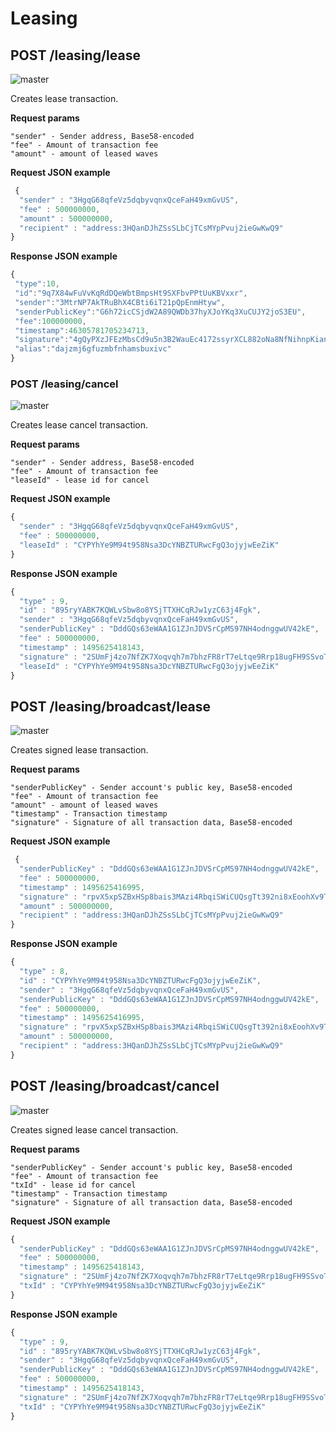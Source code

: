# Leasing

## POST /leasing/lease
![master](https://img.shields.io/badge/MAINNET-available-4bc51d.svg)

Creates lease transaction.

**Request params**

```
"sender" - Sender address, Base58-encoded
"fee" - Amount of transaction fee
"amount" - amount of leased waves
```

**Request JSON example**

```js
 {
  "sender" : "3HgqG68qfeVz5dqbyvqnxQceFaH49xmGvUS",
  "fee" : 500000000,
  "amount" : 500000000,
  "recipient" : "address:3HQanDJhZSsSLbCjTCsMYpPvuj2ieGwKwQ9"
}
```

**Response JSON example**

```js
{
 "type":10,
 "id":"9q7X84wFuVvKqRdDQeWbtBmpsHt9SXFbvPPtUuKBVxxr",
 "sender":"3MtrNP7AkTRuBhX4CBti6iT21pQpEnmHtyw",
 "senderPublicKey":"G6h72icCSjdW2A89QWDb37hyXJoYKq3XuCUJY2joS3EU",
 "fee":100000000,
 "timestamp":46305781705234713,
 "signature":"4gQyPXzJFEzMbsCd9u5n3B2WauEc4172ssyrXCL882oNa8NfNihnpKianHXrHWnZs1RzDLbQ9rcRYnSqxKWfEPJG",
 "alias":"dajzmj6gfuzmbfnhamsbuxivc"
}
```

### POST /leasing/cancel
![master](https://img.shields.io/badge/MAINNET-available-4bc51d.svg)

Creates lease cancel transaction.

**Request params**

```
"sender" - Sender address, Base58-encoded
"fee" - Amount of transaction fee
"leaseId" - lease id for cancel
```

**Request JSON example**

```js
{
  "sender" : "3HgqG68qfeVz5dqbyvqnxQceFaH49xmGvUS",
  "fee" : 500000000,
  "leaseId" : "CYPYhYe9M94t958Nsa3DcYNBZTURwcFgQ3ojyjwEeZiK"
}
```

**Response JSON example**

```js
{
  "type" : 9,
  "id" : "895ryYABK7KQWLvSbw8o8YSjTTXHCqRJw1yzC63j4Fgk",
  "sender" : "3HgqG68qfeVz5dqbyvqnxQceFaH49xmGvUS",
  "senderPublicKey" : "DddGQs63eWAA1G1ZJnJDVSrCpMS97NH4odnggwUV42kE",
  "fee" : 500000000,
  "timestamp" : 1495625418143,
  "signature" : "2SUmFj4zo7NfZK7Xoqvqh7m7bhzFR8rT7eLtqe9Rrp18ugFH9SSvoTx1BtekWhU7PN1uLrnQCpJdS8JhmcBAjmb9",
  "leaseId" : "CYPYhYe9M94t958Nsa3DcYNBZTURwcFgQ3ojyjwEeZiK"
}
```

## POST /leasing/broadcast/lease
![master](https://img.shields.io/badge/MAINNET-available-4bc51d.svg)





Creates signed lease transaction.

**Request params**

```
"senderPublicKey" - Sender account's public key, Base58-encoded
"fee" - Amount of transaction fee
"amount" - amount of leased waves
"timestamp" - Transaction timestamp
"signature" - Signature of all transaction data, Base58-encoded
```

**Request JSON example**

```js
 {
  "senderPublicKey" : "DddGQs63eWAA1G1ZJnJDVSrCpMS97NH4odnggwUV42kE",
  "fee" : 500000000,
  "timestamp" : 1495625416995,
  "signature" : "rpvX5xpSZBxHSp8bais3MAzi4RbqiSWiCUQsgTt392ni8xEoohXv9TaHNYcXG4AsYNs8iUi8jQ5kLNokZiYDV1f",
  "amount" : 500000000,
  "recipient" : "address:3HQanDJhZSsSLbCjTCsMYpPvuj2ieGwKwQ9"
}
```

**Response JSON example**

```js
{
  "type" : 8,
  "id" : "CYPYhYe9M94t958Nsa3DcYNBZTURwcFgQ3ojyjwEeZiK",
  "sender" : "3HgqG68qfeVz5dqbyvqnxQceFaH49xmGvUS",
  "senderPublicKey" : "DddGQs63eWAA1G1ZJnJDVSrCpMS97NH4odnggwUV42kE",
  "fee" : 500000000,
  "timestamp" : 1495625416995,
  "signature" : "rpvX5xpSZBxHSp8bais3MAzi4RbqiSWiCUQsgTt392ni8xEoohXv9TaHNYcXG4AsYNs8iUi8jQ5kLNokZiYDV1f",
  "amount" : 500000000,
  "recipient" : "address:3HQanDJhZSsSLbCjTCsMYpPvuj2ieGwKwQ9"
}
```

## POST /leasing/broadcast/cancel
![master](https://img.shields.io/badge/MAINNET-available-4bc51d.svg)

Creates signed lease cancel transaction.

**Request params**

```
"senderPublicKey" - Sender account's public key, Base58-encoded
"fee" - Amount of transaction fee
"txId" - lease id for cancel
"timestamp" - Transaction timestamp
"signature" - Signature of all transaction data, Base58-encoded
```

**Request JSON example**

```js
{
  "senderPublicKey" : "DddGQs63eWAA1G1ZJnJDVSrCpMS97NH4odnggwUV42kE",
  "fee" : 500000000,
  "timestamp" : 1495625418143,
  "signature" : "2SUmFj4zo7NfZK7Xoqvqh7m7bhzFR8rT7eLtqe9Rrp18ugFH9SSvoTx1BtekWhU7PN1uLrnQCpJdS8JhmcBAjmb9",
  "txId" : "CYPYhYe9M94t958Nsa3DcYNBZTURwcFgQ3ojyjwEeZiK"
}
```

**Response JSON example**

```js
{
  "type" : 9,
  "id" : "895ryYABK7KQWLvSbw8o8YSjTTXHCqRJw1yzC63j4Fgk",
  "sender" : "3HgqG68qfeVz5dqbyvqnxQceFaH49xmGvUS",
  "senderPublicKey" : "DddGQs63eWAA1G1ZJnJDVSrCpMS97NH4odnggwUV42kE",
  "fee" : 500000000,
  "timestamp" : 1495625418143,
  "signature" : "2SUmFj4zo7NfZK7Xoqvqh7m7bhzFR8rT7eLtqe9Rrp18ugFH9SSvoTx1BtekWhU7PN1uLrnQCpJdS8JhmcBAjmb9",
  "txId" : "CYPYhYe9M94t958Nsa3DcYNBZTURwcFgQ3ojyjwEeZiK"
}
```

### 



